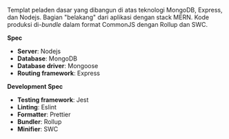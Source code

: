 Templat peladen dasar yang dibangun di atas teknologi MongoDB, Express, dan Nodejs. Bagian "belakang" dari aplikasi dengan stack MERN. Kode produksi di-_bundle_ dalam format CommonJS dengan Rollup dan SWC.

**Spec**

-   **Server**: Nodejs
-   **Database**: MongoDB
-   **Database driver**: Mongoose
-   **Routing framework**: Express

**Development Spec**

-   **Testing framework**: Jest
-   **Linting**: Eslint
-   **Formatter**: Prettier
-   **Bundler**: Rollup
-   **Minifier**: SWC
